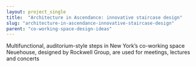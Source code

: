 ```yaml
---
layout: project_single
title:  "Architecture in Ascendance: innovative staircase design"
slug: "architecture-in-ascendance-innovative-staircase-design"
parent: "co-working-space-design-ideas"
---
```

Multifunctional, auditorium-style steps in New York’s co-working space Neuehouse, designed by Rockwell Group, are used for meetings, lectures and concerts